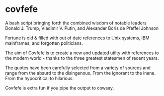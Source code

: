 # covfefe
A bash script bringing forth the combined wisdom of notable leaders Donald J. Trump, Vladimir V. Putin, and Alexander Boris de Pfeffel Johnson

Fortune is old & filled with out of date references to Unix systems, IBM mainframes, and forgotten politicians.

The aim of Covfefe is to create a new and updated utilty with references to the modern world - thanks to the three greatest statesmen of recent years. 

The quotes have been carefully selected from a variety of sources and range from the absurd to the disingenous. From the ignorant to the inane. From the hypocritical to hilarious. 

Covfefe is extra fun if you pipe the output to cowsay.
